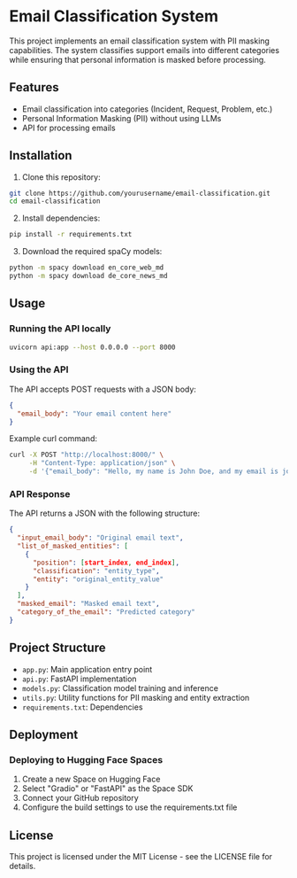 # Email Classification System

This project implements an email classification system with PII masking capabilities. The system classifies support emails into different categories while ensuring that personal information is masked before processing.

## Features

- Email classification into categories (Incident, Request, Problem, etc.)
- Personal Information Masking (PII) without using LLMs
- API for processing emails

## Installation

1. Clone this repository:
```bash
git clone https://github.com/yourusername/email-classification.git
cd email-classification
```

2. Install dependencies:
```bash
pip install -r requirements.txt
```

3. Download the required spaCy models:
```bash
python -m spacy download en_core_web_md
python -m spacy download de_core_news_md
```

## Usage

### Running the API locally

```bash
uvicorn api:app --host 0.0.0.0 --port 8000
```

### Using the API

The API accepts POST requests with a JSON body:

```json
{
  "email_body": "Your email content here"
}
```

Example curl command:

```bash
curl -X POST "http://localhost:8000/" \
     -H "Content-Type: application/json" \
     -d '{"email_body": "Hello, my name is John Doe, and my email is johndoe@example.com. I am experiencing issues with my account."}'
```

### API Response

The API returns a JSON with the following structure:

```json
{
  "input_email_body": "Original email text",
  "list_of_masked_entities": [
    {
      "position": [start_index, end_index],
      "classification": "entity_type",
      "entity": "original_entity_value"
    }
  ],
  "masked_email": "Masked email text",
  "category_of_the_email": "Predicted category"
}
```

## Project Structure

- `app.py`: Main application entry point
- `api.py`: FastAPI implementation
- `models.py`: Classification model training and inference
- `utils.py`: Utility functions for PII masking and entity extraction
- `requirements.txt`: Dependencies

## Deployment

### Deploying to Hugging Face Spaces

1. Create a new Space on Hugging Face
2. Select "Gradio" or "FastAPI" as the Space SDK
3. Connect your GitHub repository
4. Configure the build settings to use the requirements.txt file

## License

This project is licensed under the MIT License - see the LICENSE file for details.